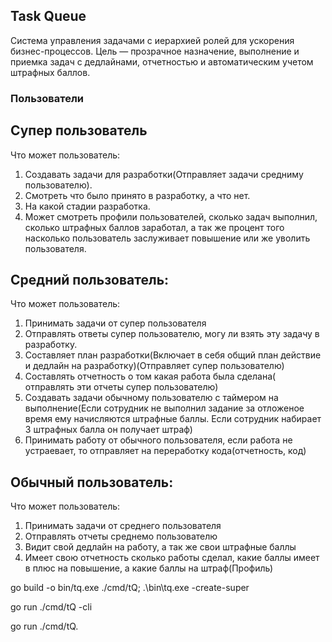 ## Task Queue
Система управления задачами с иерархией ролей для ускорения бизнес-процессов. Цель — прозрачное назначение, выполнение и приемка задач с дедлайнами, отчетностью и автоматическим учетом штрафных баллов.

### Пользователи 

## Супер пользователь

Что может пользователь:

1) Создавать задачи для разработки(Отправляет задачи средниму пользователю).
2) Смотреть что было принято в разработку, а что нет.
3) На какой стадии разработка.
4) Может смотреть профили пользователей, сколько задач выполнил, 
сколько штрафных баллов заработал, а так же процент того насколько
пользователь заслуживает повышение или же уволить пользователя.



## Средний пользователь: 
Что может пользователь:
1) Принимать задачи от супер пользователя
2) Отправлять ответы супер пользователю, могу ли взять эту задачу в разработку.
3) Составляет план разработки(Включает в себя общий план действие и дедлайн на разработку)(Отправляет супер пользователю)
4) Составлять отчетность о том какая работа была сделана( отправлять эти отчеты супер пользователю)
5) Создавать задачи обычному пользователю с таймером на выполнение(Если сотрудник не выполнил задание за отложеное время ему начисляются штрафные баллы. Если сотрудник набирает 3 штрафных балла он получает штраф)
6) Принимать работу от обычного пользователя, если работа не устраевает, то отправляет на переработку кода(отчетность, код)


## Обычный пользователь: 
Что может пользователь:
1) Принимать задачи от среднего пользователя
2) Отправлять отчеты среднемо пользователю
3) Видит свой дедлайн на работу, а так же свои штрафные баллы
4) Имеет свою отчетность сколько работы сделал, какие баллы имеет в плюс на повышение, а какие баллы на штраф(Профиль)

go build -o bin/tq.exe ./cmd/tQ; .\bin\tq.exe -create-super


go run ./cmd/tQ -cli

go run ./cmd/tQ.